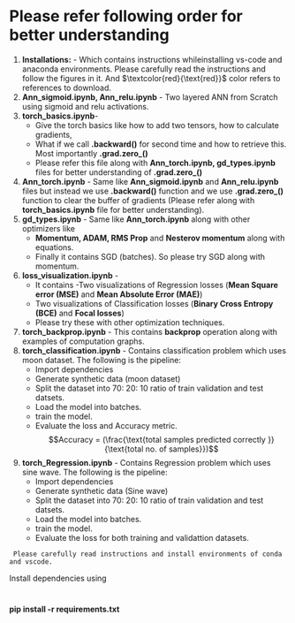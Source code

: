 # Please refer following order for better understanding
1. **Installations:** - Which contains instructions whileinstalling vs-code and anaconda environments. Please carefully read the instructions and follow the figures in it. And $\textcolor{red}{\text{red}}$ color refers to references to download.
1. **Ann_sigmoid.ipynb, Ann_relu.ipynb** - Two layered ANN from Scratch using sigmoid and relu activations.
1. **torch_basics.ipynb**- 
    - Give the torch basics like how to add two tensors, how to calculate gradients, 
    - What if we call **.backward()** for second time and how to retrieve this. Most importantly **.grad.zero_()**
    - Please refer this file along with **Ann_torch.ipynb, gd_types.ipynb** files for better understanding of **.grad.zero_()**
1. **Ann_torch.ipynb** - Same like **Ann_sigmoid.ipynb** and **Ann_relu.ipynb** files  but instead we use **.backward()** function and we use **.grad.zero_()** function to clear the buffer of gradients (Please refer along with **torch_basics.ipynb** file for better understanding).
1. **gd_types.ipynb** - Same like **Ann_torch.ipynb** along with other optimizers like 
    - **Momentum, ADAM, RMS Prop** and **Nesterov momentum** along with equations. 
    - Finally it contains SGD (batches). So please try SGD along with momentum.
1. **loss_visualization.ipynb** -
    - It contains 
    -Two visualizations of Regression losses (**Mean Square error (MSE)** and **Mean Absolute Error (MAE)**) 
    - Two visualizations of Classification losses (**Binary Cross Entropy (BCE)** and **Focal losses**)
    - Please try these with other optimization techniques.
1. **torch_backprop.ipynb** - This contains **backprop** operation along with examples of computation graphs.
1. **torch_classification.ipynb** - Contains classification problem which uses moon dataset. The following is the pipeline:
    - Import dependencies
    - Generate synthetic data (moon dataset)
    - Split the dataset into 70: 20: 10 ratio of train validation and test datsets.
    - Load the model into batches.
    - train the model.
    - Evaluate the loss and Accuracy metric.$$Accuracy = (\frac{\text{total samples predicted correctly }}{\text{total no. of samples}})$$ 
1. **torch_Regression.ipynb** - Contains Regression problem which uses sine wave. The following is the pipeline:
    - Import dependencies
    - Generate synthetic data (Sine wave)
    - Split the dataset into 70: 20: 10 ratio of train validation and test datsets.
    - Load the model into batches.
    - train the model.
    - Evaluate the loss for both training and validattion datasets.


``` Please carefully read instructions and install environments of conda and vscode.```


Install dependencies using 

#
**pip install -r requirements.txt**
#


